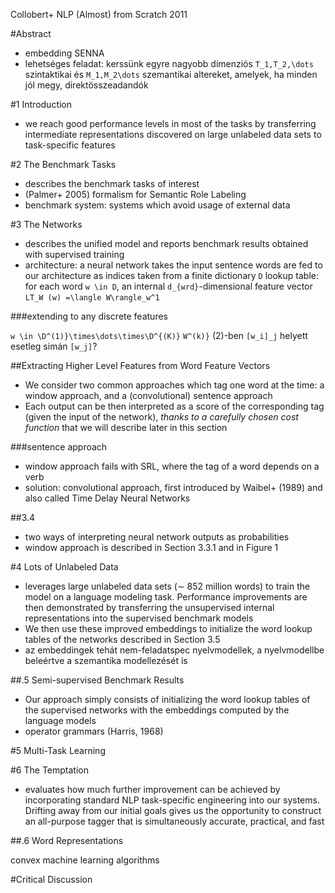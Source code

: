 Collobert+
NLP (Almost) from Scratch
2011

#Abstract

* embedding SENNA
* lehetséges feladat: kerssünk egyre nagyobb dimenziós `T_1,T_2,\dots`
  szintaktikai és `M_1,M_2\dots` szemantikai altereket, amelyek, ha minden jól
  megy, direktösszeadandók

#1 Introduction

* we reach good performance levels in most of the tasks by transferring
  intermediate representations discovered on large unlabeled data sets to
  task-specific features

#2 The Benchmark Tasks

* describes the benchmark tasks of interest
*	(Palmer+ 2005) formalism for Semantic Role Labeling
* benchmark system: systems which avoid usage of external data

#3 The Networks

* describes the unified model and reports benchmark results obtained with
  supervised training
* architecture: a neural network takes the input sentence words are fed to our
  architecture as indices taken from a finite dictionary `D` lookup table: for
  each word `w \in D`, an internal `d_{wrd}`-dimensional feature vector
  `LT_W (w) =\langle W\rangle_w^1`

###extending to any discrete features

`w \in \D^(1)}\times\dots\times\D^{(K)}`
`W^(k)}`
(2)-ben `[w_i]_j` helyett esetleg simán `[w_j]`?

##Extracting Higher Level Features from Word Feature Vectors

* We consider two common approaches which tag one word at the time: a window
  approach, and a (convolutional) sentence approach
* Each output can be then interpreted as a score of the corresponding tag
  (given the input of the network), _thanks to a carefully chosen cost
  function_ that we will describe later in this section

###sentence approach

* window approach fails with SRL, where the tag of a word depends on a verb
* solution: convolutional approach, first introduced by Waibel+ (1989) and also
  called Time Delay Neural Networks

##3.4

* two ways of interpreting neural network outputs as probabilities
* window approach is described in Section 3.3.1 and in Figure 1

#4 Lots of Unlabeled Data

* leverages large unlabeled data sets (∼ 852 million words) to train the model
  on a language modeling task. Performance improvements are then demonstrated
  by transferring the unsupervised internal representations into the supervised
  benchmark models
* We then use these improved embeddings to initialize the word lookup tables of
  the networks described in Section 3.5
* az embeddingek tehát nem-feladatspec nyelvmodellek, a nyelvmodellbe beleértve
  a szemantika modellezését is

##.5 Semi-supervised Benchmark Results

* Our approach simply consists of initializing the word lookup tables of the
  supervised networks with the embeddings computed by the language models
* operator grammars (Harris, 1968)

#5 Multi-Task Learning

#6 The Temptation

* evaluates how much further improvement can be achieved by incorporating
  standard NLP task-specific engineering into our systems. Drifting away from
  our initial goals gives us the opportunity to construct an all-purpose tagger
  that is simultaneously accurate, practical, and fast

##.6 Word Representations

convex machine learning algorithms

#Critical Discussion
